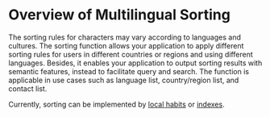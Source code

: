 # Overview of Multilingual Sorting

<!--Kit: Localization Kit-->
<!--Subsystem: Global-->
<!--Owner: @yliupy-->
<!--Designer: @sunyaozu-->
<!--Tester: @lpw_work-->
<!--Adviser: @Brilliantry_Rui-->

The sorting rules for characters may vary according to languages and cultures. The sorting function allows your application to apply different sorting rules for users in different countries or regions and using different languages. Besides, it enables your application to output sorting results with semantic features, instead to facilitate query and search. The function is applicable in use cases such as language list, country/region list, and contact list.

Currently, sorting can be implemented by [local habits](i18n-sorting-local.md) or [indexes](i18n-sorting-index.md).
